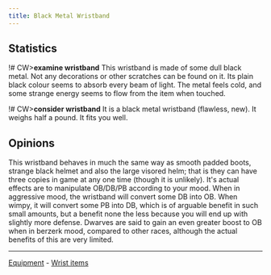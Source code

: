 ```yaml
---
title: Black Metal Wristband
---
```


## Statistics

!# CW\>**examine wristband**
This wristband is made of some dull black metal. Not any decorations or
other
scratches can be found on it. Its plain black colour seems to absorb
every beam
of light. The metal feels cold, and some strange energy seems to flow
from the
item when touched.


!# CW\>**consider wristband**
It is a black metal wristband (flawless, new).
It weighs half a pound.
It fits you well.


## Opinions

This wristband behaves in much the same way as smooth padded boots,
strange black helmet and also the large visored helm; that is they can
have three copies in game at any one time (though it is unlikely). It's
actual effects are to manipulate OB/DB/PB according to your mood. When
in aggressive mood, the wristband will convert some DB into OB. When
wimpy, it will convert some PB into DB, which is of arguable benefit in
such small amounts, but a benefit none the less because you will end up
with slightly more defense. Dwarves are said to gain an even greater
boost to OB when in berzerk mood, compared to other races, although the
actual benefits of this are very limited.



------------------------------------------------------------------------

[Equipment](Equipment "wikilink") - [Wrist items](Wrist "wikilink")